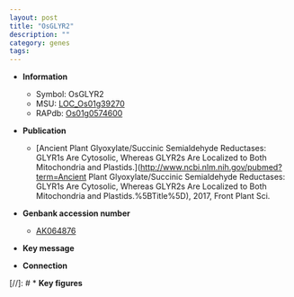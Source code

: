 ```yaml
---
layout: post
title: "OsGLYR2"
description: ""
category: genes
tags: 
---
```


* **Information**  
    + Symbol: OsGLYR2  
    + MSU: [LOC_Os01g39270](http://rice.uga.edu/cgi-bin/ORF_infopage.cgi?orf=LOC_Os01g39270)  
    + RAPdb: [Os01g0574600](http://rapdb.dna.affrc.go.jp/viewer/gbrowse_details/irgsp1?name=Os01g0574600)  

* **Publication**  
    + [Ancient Plant Glyoxylate/Succinic Semialdehyde Reductases: GLYR1s Are Cytosolic, Whereas GLYR2s Are Localized to Both Mitochondria and Plastids.](http://www.ncbi.nlm.nih.gov/pubmed?term=Ancient Plant Glyoxylate/Succinic Semialdehyde Reductases: GLYR1s Are Cytosolic, Whereas GLYR2s Are Localized to Both Mitochondria and Plastids.%5BTitle%5D), 2017, Front Plant Sci.

* **Genbank accession number**  
    + [AK064876](http://www.ncbi.nlm.nih.gov/nuccore/AK064876)

* **Key message**  

* **Connection**  

[//]: # * **Key figures**  


